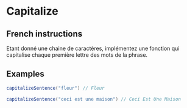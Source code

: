 # Capitalize

## French instructions

Etant donné une chaine de caractères, implémentez une fonction qui capitalise chaque première lettre des mots de la phrase.

## Examples

```groovy
capitalizeSentence("fleur") // Fleur

capitalizeSentence("ceci est une maison") // Ceci Est Une Maison
```